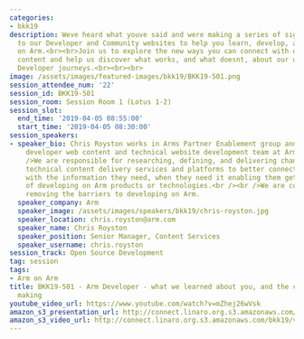 ```yaml
---
categories:
- bkk19
description: Weve heard what youve said and were making a series of significant changes
  to our Developer and Community websites to help you learn, develop, and collaborate
  on Arm.<br><br>Join us to explore the new ways you can connect with our developer
  content and help us discover what works, and what doesnt, about our updated Arm
  Developer journeys.<br><br><br>
image: /assets/images/featured-images/bkk19/BKK19-501.png
session_attendee_num: '22'
session_id: BKK19-501
session_room: Session Room 1 (Lotus 1-2)
session_slot:
  end_time: '2019-04-05 08:55:00'
  start_time: '2019-04-05 08:30:00'
session_speakers:
- speaker_bio: Chris Royston works in Arms Partner Enablement group and leads the
    developer web content and technical website development team at Arm.<br /><br
    />We are responsible for researching, defining, and delivering changes to Arm’s
    technical content delivery services and platforms to better connect our users
    with the information they need, when they need it enabling them get the best out
    of developing on Arm products or technologies.<br /><br />We are committed to
    removing the barriers to developing on Arm.
  speaker_company: Arm
  speaker_image: /assets/images/speakers/bkk19/chris-royston.jpg
  speaker_location: chris.royston@arm.com
  speaker_name: Chris Royston
  speaker_position: Senior Manager, Content Services
  speaker_username: chris.royston
session_track: Open Source Development
tag: session
tags:
- Arm on Arm
title: BKK19-501 - Arm Developer - what we learned about you, and the changes we're
  making
youtube_video_url: https://www.youtube.com/watch?v=mZhej26wVsk
amazon_s3_presentation_url: http://connect.linaro.org.s3.amazonaws.com/bkk19/presentations/bkk19-501.pdf
amazon_s3_video_url: http://connect.linaro.org.s3.amazonaws.com/bkk19/videos/bkk19-501.mp4
---
```

